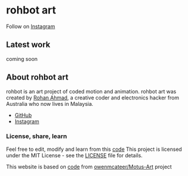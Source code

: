 # rohbot art
  
Follow on [Instagram](https://www.instagram.com/rohbotboy/)

## Latest work

coming soon

## About rohbot art

rohbot is an art project of coded motion and animation. rohbot art was created by [Rohan Ahmad](https://rohanoahmad.me/), a creative coder and electronics hacker from Australia who now lives in Malaysia.
* [GitHub](https://github.com/rohbot)
* [Instagram](https://www.instagram.com/rohbotboy/)


### License, share, learn

Feel free to edit, modify and learn from this [code](https://github.com/rohbot/rohbot.github.io) 
This project is licensed under the MIT License - see the [LICENSE](LICENSE) file for details.

This website is based on [code](https://github.com/owenmcateer/Motus-Art) from [owenmcateer/Motus-Art](https://github.com/) project
